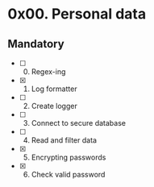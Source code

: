 # 0x00. Personal data
## Mandatory
+ [ ] 0. Regex-ing
+ [x] 1. Log formatter
+ [ ] 2. Create logger
+ [ ] 3. Connect to secure database
+ [ ] 4. Read and filter data
+ [x] 5. Encrypting passwords
+ [x] 6. Check valid password

